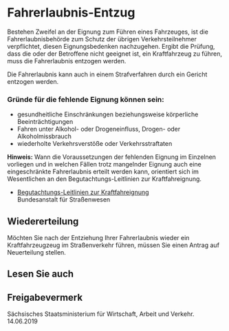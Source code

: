 # Fahrerlaubnis-Entzug

Bestehen Zweifel an der Eignung zum Führen eines Fahrzeuges, ist die Fahrerlaubnisbehörde zum Schutz der übrigen Verkehrsteilnehmer verpflichtet, diesen Eignungsbedenken nachzugehen. Ergibt die Prüfung, dass die oder der Betroffene nicht geeignet ist, ein Kraftfahrzeug zu führen, muss die Fahrerlaubnis entzogen werden.

Die Fahrerlaubnis kann auch in einem Strafverfahren durch ein Gericht entzogen werden.

### Gründe für die fehlende Eignung können sein:

* gesundheitliche Einschränkungen beziehungsweise körperliche Beeinträchtigungen
* Fahren unter Alkohol- oder Drogeneinfluss, Drogen- oder Alkoholmissbrauch
* wiederholte Verkehrsverstöße oder Verkehrsstraftaten

**Hinweis:** Wann die Voraussetzungen der fehlenden Eignung im Einzelnen vorliegen und in welchen Fällen trotz mangelnder Eignung auch eine eingeschränkte Fahrerlaubnis erteilt werden kann, orientiert sich im Wesentlichen an den Begutachtungs-Leitlinien zur Kraftfahreignung.

* [Begutachtungs-Leitlinien zur Kraftfahreignung](https://www.bast.de/DE/Verkehrssicherheit/Fachthemen/U1-BLL/BLL-Download.html "Begutachtungsleitlinien zur Kraftfahreignung, Bundesanstalt für Straßenwesen")  
  Bundesanstalt für Straßenwesen

Wiedererteilung
---------------

Möchten Sie nach der Entziehung Ihrer Fahrerlaubnis wieder ein Kraftfahrzeugzeug im Straßenverkehr führen, müssen Sie einen Antrag auf Neuerteilung stellen.

## Lesen Sie auch

## Freigabevermerk

Sächsisches Staatsministerium für Wirtschaft, Arbeit und Verkehr. 14.06.2019
